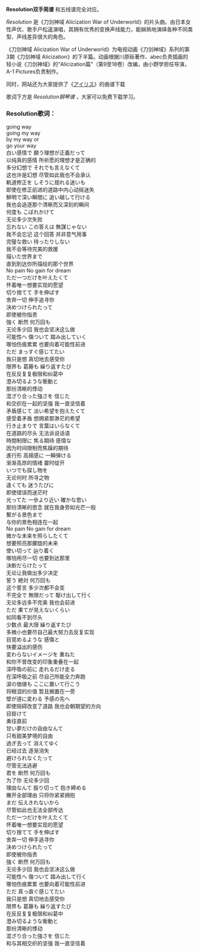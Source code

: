 

**Resolution双手简谱** 和五线谱完全对应。

_Resolution_ 是《刀剑神域 Alicization War of
Underworld》的片头曲。由日本女性声优、歌手户松遥演唱，其拥有优秀的变换声线能力，能娴熟地演绎各种不同类型、声线差异很大的角色。

《刀剑神域 Alicization War of Underworld》为电视动画《刀剑神域》系列的第3期《刀剑神域
Alicization》的下半篇。动画根据川原砾著作、abec负责插画的轻小说《刀剑神域》的“Alicization篇”（第9至18卷）改编，由小野学担任导演，A-1
Pictures负责制作。

同时，网站还为大家提供了《[アイリス](Music-9947-アイリス-刀剑神域-Alicization-ED.html "アイリス")》的曲谱下载

歌词下方是 _Resolution钢琴谱_ ，大家可以免费下载学习。

### Resolution歌词：

going way  
going my way  
by my way or  
go your way  
白い感情で 願う理想が正義だって  
以纯真的感情 所祈愿的理想才是正确的  
多分幻想で それでも言えなくて  
这也许是幻想 尽管如此我也不会承认  
軌道修正を しそうに揺れる迷いも  
即使在修正前进的道路中内心动摇迷失  
鮮明で深い瞬間に 追い越して行ける  
我也会追逐那个清晰而又深刻的瞬间  
何度も こぼれかけて  
无论多少次失败  
忘れない この答えは 無謀じゃない  
我不会忘记 这个回答 并非意气用事  
完璧な救い 待ったりしない  
我不会等待完美的救援  
描いた世界まで  
直到到达你所描绘的那个世界  
No pain No gain for dream  
ただ一つだけを叶えたくて  
怀着唯一想要实现的愿望  
切り捨てて 手を伸ばす  
舍弃一切 伸手追寻你  
決めつけられたって  
即使被你指责  
強く 断然 何万回も  
无论多少回 我也会坚决这么做  
可能性へ 傷ついて 踏み出していく  
哪怕伤痕累累 也要向着可能性前进  
ただ まっすぐ感じてたい  
我只是想 真切地去感受你  
限界も 葛藤も 繰り返すたび  
在反反复复极限和纠葛中  
澄み切るような衝動と  
那份清晰的悸动  
混ざり合った強さを 信じた  
和交织在一起的坚强 我一直坚信着  
矛盾感じて 淡い希望を抱えたくて  
感受着矛盾 想拥紧那渺茫的希望  
行き止まりで 言葉はいらなくて  
在道路的尽头 无法诉说话语  
時間制限に 焦る期待 感情な  
因为时间限制而焦躁的期待  
進行形 高揚感に 一瞬弾ける  
渐渐高昂的情绪 霎时绽开  
いつでも探し物を  
无论何时 所寻之物  
違くても 迷うたびに  
即使错误而迷茫时  
光ってた 一歩より近い 確かな思い  
那份清晰的思念 就在我身旁如光芒一般  
繋がる景色まで  
与你的景色相连在一起  
No pain No gain for dream  
微かな未来を照らしたくて  
想要照亮那朦胧的未来  
使い切って 辿り着く  
哪怕用尽一切 也要到达那里  
決断だらけたって  
无论让我做出多少决定  
誓う 絶対 何万回も  
这个誓言 多少次都不会变  
不完全で 無限だって 駆け出して行く  
无论多远多不完美 我也会前进  
ただ 果てが見えないくらい  
如同看不到尽头  
少数点 最大限 繰り返すたび  
多微小也要尽自己最大努力去反复实现  
目覚めるような 感傷と  
快要溢出的感伤  
変わらないイメージを 重ねた  
和你不曾改变的印象重叠在一起  
深呼吸の前に 走れるだけ走る  
在深呼吸之前 尽自己所能全力奔跑  
涙の価値も ここに置いて行こう  
将眼泪的价值 暂且搁置在一旁  
壁が道に変わる 予感の先へ  
即使阻碍改变了道路 我也会朝期望的方向  
目掛けて  
勇往直前  
甘い夢だけの自由なんて  
只有甜美梦境的自由  
過ぎ去って 消えてゆく  
已经过去 逐渐消失  
避けられなくたって  
尽管无法逃避  
君を 断然 何万回も  
为了你 无论多少回  
理由なんて 振り切って 抱き締める  
撇开全部理由 只将你紧紧拥抱  
まだ 伝えきれないから  
尽管如此也无法全部传达  
ただ一つだけを叶えたくて  
怀着唯一想要实现的愿望  
切り捨てて 手を伸ばす  
舍弃一切 伸手追寻你  
決めつけられたって  
即使被你指责  
強く 断然 何万回も  
无论多少回 我也会坚决这么做  
可能性へ 傷ついて 踏み出して行く  
哪怕伤痕累累 也要向着可能性前进  
ただ 真っ直ぐ感じてたい  
我只是想 真切地去感受你  
限界も 葛藤も 繰り返すたび  
在反反复复极限和纠葛中  
澄み切るような衝動と  
那份清晰的悸动  
混ざり合った強さを 信じた  
和与其相交织的坚强 我一直坚信着


